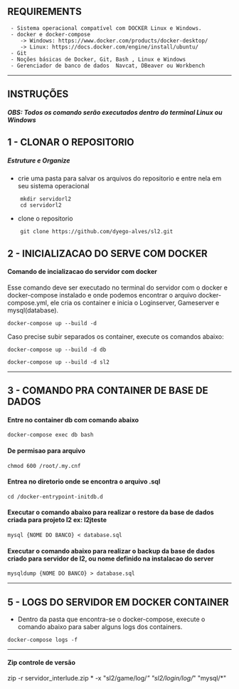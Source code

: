 
## REQUIREMENTS

``` 
 - Sistema operacional compatível com DOCKER Linux e Windows.
 - docker e docker-compose
    -> Windows: https://www.docker.com/products/docker-desktop/
    -> Linux: https://docs.docker.com/engine/install/ubuntu/
 - Git
 - Noções básicas de Docker, Git, Bash , Linux e Windows
 - Gerenciador de banco de dados  Navcat, DBeaver ou Workbench

```

---- 

## INSTRUÇÕES


#####  OBS: Todos os comando serão executados dentro do terminal Linux ou Windows

## 1 - CLONAR O REPOSITORIO

##### Estruture e Organize
* crie uma pasta para salvar os arquivos do repositorio e entre nela em seu sistema operacional

``` 
    mkdir servidorl2
    cd servidorl2
```  

* clone o repositorio
``` 
    git clone https://github.com/dyego-alves/sl2.git
```
      
## 2 - INICIALIZACAO DO SERVE COM DOCKER


#### Comando de incializacao do servidor com docker
Esse comando deve ser executado no terminal do servidor com o docker e docker-compose instalado e onde podemos encontrar o arquivo docker-compose.yml, ele cria os container e inicia o Loginserver, Gameserver  e mysql(database).

    docker-compose up --build -d

Caso precise subir separados os container, execute os comandos abaixo:

    docker-compose up --build -d db

    docker-compose up --build -d sl2

----

## 3 - COMANDO PRA CONTAINER DE BASE DE DADOS

#### Entre no container db com comando abaixo 
    docker-compose exec db bash

#### De permisao para arquivo
    chmod 600 /root/.my.cnf

#### Entrea no diretorio onde se encontra o arquivo .sql
    cd /docker-entrypoint-initdb.d

#### Executar o comando abaixo para realizar o restore da base de dados criada para projeto l2 ex: l2jteste
    mysql {NOME DO BANCO} < database.sql

#### Executar o comando abaixo para realizar o backup da base de dados criado para servidor de l2, ou nome definido na instalacao do server
    mysqldump {NOME DO BANCO} > database.sql


---


## 5 - LOGS DO SERVIDOR EM DOCKER CONTAINER 

* Dentro da pasta que encontra-se o docker-compose, execute o comando abaixo para saber alguns logs dos containers.


```
docker-compose logs -f 
```


--- 

#### Zip controle de versão

zip -r servidor_interlude.zip * -x "sl2/game/log/*" "sl2/login/log/*" "mysql/*"